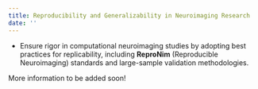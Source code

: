 ```yaml
---
title: Reproducibility and Generalizability in Neuroimaging Research
date: ''
---
```


- Ensure rigor in computational neuroimaging studies by adopting best practices for replicability, including **ReproNim** (Reproducible Neuroimaging) standards and large-sample validation methodologies.

<!--more-->

More information to be added soon!

